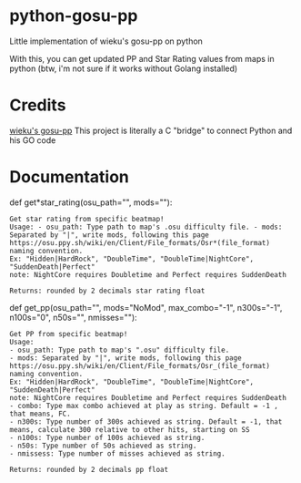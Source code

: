 # python-gosu-pp

Little implementation of wieku's gosu-pp on python

With this, you can get updated PP and Star Rating values from maps in python
(btw, i'm not sure if it works without Golang installed)

# Credits

[wieku's gosu-pp](https://github.com/Wieku/gosu-pp) This project is literally a C "bridge" to connect Python and his GO code

# Documentation

def get\*star_rating(osu_path="", mods=""):

```
Get star rating from specific beatmap!
Usage: - osu_path: Type path to map's .osu difficulty file. - mods: Separated by "|", write mods, following this page https://osu.ppy.sh/wiki/en/Client/File_formats/Osr*(file_format) naming convention.
Ex: "Hidden|HardRock", "DoubleTime", "DoubleTime|NightCore", "SuddenDeath|Perfect"
note: NightCore requires Doubletime and Perfect requires SuddenDeath

Returns: rounded by 2 decimals star rating float
```

def get_pp(osu_path="", mods="NoMod", max_combo="-1", n300s="-1", n100s="0", n50s="", nmisses=""):

```
Get PP from specific beatmap!
Usage:
- osu_path: Type path to map's ".osu" difficulty file.
- mods: Separated by "|", write mods, following this page https://osu.ppy.sh/wiki/en/Client/File_formats/Osr_(file_format) naming convention.
Ex: "Hidden|HardRock", "DoubleTime", "DoubleTime|NightCore", "SuddenDeath|Perfect"
note: NightCore requires Doubletime and Perfect requires SuddenDeath
- combo: Type max combo achieved at play as string. Default = -1 , that means, FC.
- n300s: Type number of 300s achieved as string. Default = -1, that means, calculate 300 relative to other hits, starting on SS
- n100s: Type number of 100s achieved as string.
- n50s: Type number of 50s achieved as string.
- nmissess: Type number of misses achieved as string.

Returns: rounded by 2 decimals pp float
```
